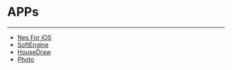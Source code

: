 
# APPs
----------------------

* [Nes For iOS](apps/app.html?doc=iOSNES/install.txt)
* [SoftEngine](apps/app.html?doc=SoftEngine/install.txt)
* [HouseDraw](apps/app.html?doc=HouseDraw/install.txt)
* [Photo](apps/app.html?doc=Photo/install.txt)
